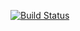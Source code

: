  [![Build Status](https://travis-ci.org/Kevinw3i/RspecRails.svg?branch=master)](https://travis-ci.org/Kevinw3i/RspecRails)